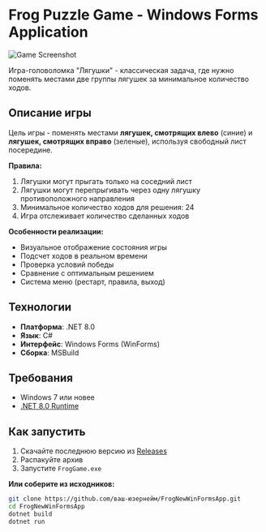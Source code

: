 # Frog Puzzle Game - Windows Forms Application

![Game Screenshot](screenshot.png) <!-- (добавьте скриншот позже) -->

Игра-головоломка "Лягушки" - классическая задача, где нужно поменять местами две группы лягушек за минимальное количество ходов.

## Описание игры
Цель игры - поменять местами **лягушек, смотрящих влево** (синие) и **лягушек, смотрящих вправо** (зеленые), используя свободный лист посередине.

**Правила:**
1. Лягушки могут прыгать только на соседний лист
2. Лягушки могут перепрыгивать через одну лягушку противоположного направления
3. Минимальное количество ходов для решения: 24
4. Игра отслеживает количество сделанных ходов

**Особенности реализации:**
- Визуальное отображение состояния игры
- Подсчет ходов в реальном времени
- Проверка условий победы
- Сравнение с оптимальным решением
- Система меню (рестарт, правила, выход)

## Технологии
- **Платформа**: .NET 8.0
- **Язык**: C#
- **Интерфейс**: Windows Forms (WinForms)
- **Сборка**: MSBuild

## Требования
- Windows 7 или новее
- [.NET 8.0 Runtime](https://dotnet.microsoft.com/download/dotnet/8.0)

## Как запустить
1. Скачайте последнюю версию из [Releases](https://github.com/MagomedaliGajiev/FrogNewWinFormsApp/releases)
2. Распакуйте архив
3. Запустите `FrogGame.exe`

**Или соберите из исходников:**
```bash
git clone https://github.com/ваш-юзернейм/FrogNewWinFormsApp.git
cd FrogNewWinFormsApp
dotnet build
dotnet run
